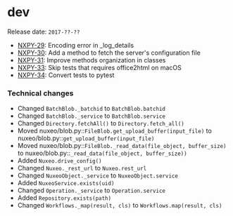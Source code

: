 # dev
Release date: `2017-??-??`

- [NXPY-29](https://jira.nuxeo.com/browse/NXPY-29): Encoding error in _log_details
- [NXPY-30](https://jira.nuxeo.com/browse/NXPY-30): Add a method to fetch the server's configuration file
- [NXPY-31](https://jira.nuxeo.com/browse/NXPY-31): Improve methods organization in classes
- [NXPY-33](https://jira.nuxeo.com/browse/NXPY-33): Skip tests that requires office2html on macOS
- [NXPY-34](https://jira.nuxeo.com/browse/NXPY-34): Convert tests to pytest

### Technical changes
- Changed `BatchBlob._batchid` to `BatchBlob.batchid`
- Changed `BatchBlob._service` to `BatchBlob.service`
- Changed `Directory.fetchAll()` to `Directory.fetch_all()`
- Moved nuxeo/blob.py::`FileBlob.get_upload_buffer(input_file)` to nuxeo/blob.py::`get_upload_buffer(input_file)`
- Moved nuxeo/blob.py::`FileBlob._read_data(file_object, buffer_size)` to nuxeo/blob.py::`_read_data(file_object, buffer_size))`
- Added `Nuxeo.drive_config()`
- Changed `Nuxeo._rest_url` to `Nuxeo.rest_url`
- Changed `NuxeoObject._service` to `NuxeoObject.service`
- Added `NuxeoService.exists(uid)`
- Changed `Operation._service` to `Operation.service`
- Added `Repository.exists(path)`
- Changed `Workflows._map(result, cls)` to `Workflows.map(result, cls)`